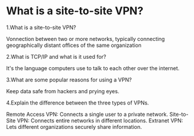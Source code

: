 # What is a site-to-site VPN?

1.What is a site-to-site VPN?

 Vonnection between two or more networks, typically connecting geographically distant offices of the same organization

2.What is TCP/IP and what is it used for?

It's the language computers use to talk to each other over the internet.

3.What are some popular reasons for using a VPN?

Keep data safe from hackers and prying eyes.

4.Explain the difference between the three types of VPNs.

Remote Access VPN: Connects a single user to a private network.
Site-to-Site VPN: Connects entire networks in different locations.
Extranet VPN: Lets different organizations securely share information.
